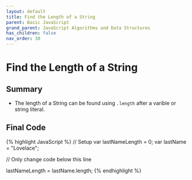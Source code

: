 ```yaml
---
layout: default
title: Find the Length of a String
parent: Basic JavaScript
grand_parent: JavaScript Algorithms and Data Structures
has_children: false
nav_order: 30
---
```

# Find the Length of a String
## Summary
- The length of a String can be found using `.length` after a varible or string literal.

## Final Code

{% highlight JavaScript %}
// Setup
var lastNameLength = 0;
var lastName = "Lovelace";

// Only change code below this line

lastNameLength = lastName.length;
{% endhighlight %}